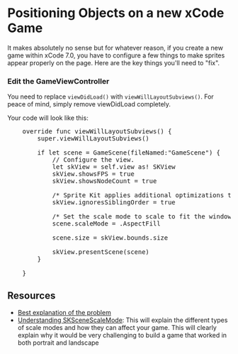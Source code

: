 Positioning Objects on a new xCode Game
=

It makes absolutely no sense but for whatever reason, if you create a new game within xCode 7.0, you have to configure a few things to make sprites appear properly on the page. Here are the key things you'll need to "fix".

### Edit the GameViewController
You need to replace ```viewDidLoad()``` with ```viewWillLayoutSubviews()```.  For peace of mind, simply remove viewDidLoad completely.

Your code will look like this:
<pre>
    override func viewWillLayoutSubviews() {
        super.viewWillLayoutSubviews()
        
        if let scene = GameScene(fileNamed:"GameScene") {
            // Configure the view.
            let skView = self.view as! SKView
            skView.showsFPS = true
            skView.showsNodeCount = true
            
            /* Sprite Kit applies additional optimizations to improve rendering performance */
            skView.ignoresSiblingOrder = true
            
            /* Set the scale mode to scale to fit the window */
            scene.scaleMode = .AspectFill
            
            scene.size = skView.bounds.size
            
            skView.presentScene(scene)
        }

    }
</pre>

Resources
-
- [Best explanation of the problem](http://www.ymc.ch/en/ios-7-sprite-kit-setting-up-correct-scene-dimensions)
- [Understanding SKSceneScaleMode](http://blog.infinitecortex.com/2014/01/spritekit-understanding-skscene-scalemode/): This will explain the different types of scale modes and how they can affect your game. This will clearly explain why it would be very challenging to build a game that worked in both portrait and landscape
